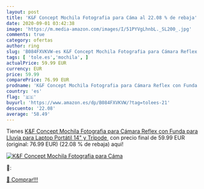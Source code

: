 ```yaml
---
layout: post
title: 'K&F Concept Mochila Fotografia para Cáma al 22.08 % de rebaja'
date: 2020-09-01 03:42:38
image: 'https://m.media-amazon.com/images/I/51PYVgLhnbL._SL200_.jpg'
comments: true
category: ofertas
author: ring
slug: 'B084FXVKVW-es K&F Concept Mochila Fotografia para Cámara Reflex con...'
tags: [ 'tole.es','mochila', ]
actualPrice: 59.99 EUR
currency: EUR
price: 59.99
comparePrice: 76.99 EUR
prodname: 'K&F Concept Mochila Fotografia para Cámara Reflex con Funda para Lluvia para Laptop Portátil 14" y Trípode '
country: 'es'
flag: '🇪🇸'
buyurl: 'https://www.amazon.es/dp/B084FXVKVW/?tag=tolees-21'
descuento: '22.08'
average: '58.49'
---
```


Tienes [K&F Concept Mochila Fotografia para Cámara Reflex con Funda para Lluvia para Laptop Portátil 14" y Trípode ](https://www.amazon.es/dp/B084FXVKVW/?tag=tolees-21) con precio final de  59.99 EUR (original: 76.99 EUR) (22.08 %  de rebaja) aqui!

[![K&F Concept Mochila Fotografia para Cáma](https://m.media-amazon.com/images/I/51PYVgLhnbL._SL200_.jpg)](https://www.amazon.es/dp/B084FXVKVW/?tag=tolees-21)

🔎:


[🛒 Comprar!!!](https://www.amazon.es/dp/B084FXVKVW/?tag=tolees-21)
